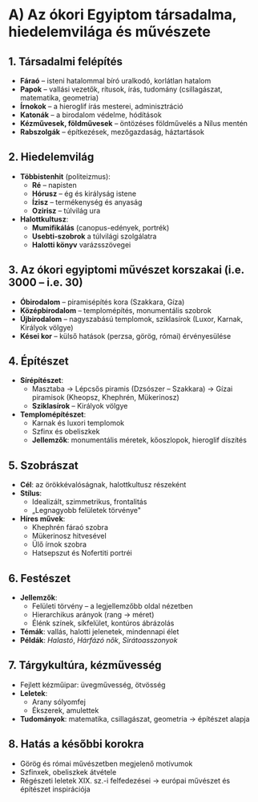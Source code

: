 # A) Az ókori Egyiptom társadalma, hiedelemvilága és művészete

## 1. Társadalmi felépítés
- **Fáraó** – isteni hatalommal bíró uralkodó, korlátlan hatalom
- **Papok** – vallási vezetők, rítusok, írás, tudomány (csillagászat, matematika, geometria)
- **Írnokok** – a hieroglif írás mesterei, adminisztráció
- **Katonák** – a birodalom védelme, hódítások
- **Kézművesek, földművesek** – öntözéses földművelés a Nílus mentén
- **Rabszolgák** – építkezések, mezőgazdaság, háztartások

## 2. Hiedelemvilág
- **Többistenhit** (politeizmus):
  - **Ré** – napisten
  - **Hórusz** – ég és királyság istene
  - **Ízisz** – termékenység és anyaság
  - **Ozirisz** – túlvilág ura
- **Halottkultusz**:
  - **Mumifikálás** (canopus-edények, portrék)
  - **Usebti-szobrok** a túlvilági szolgálatra
  - **Halotti könyv** varázsszövegei

## 3. Az ókori egyiptomi művészet korszakai (i.e. 3000 – i.e. 30)
- **Óbirodalom** – piramisépítés kora (Szakkara, Gíza)
- **Középbirodalom** – templomépítés, monumentális szobrok
- **Újbirodalom** – nagyszabású templomok, sziklasírok (Luxor, Karnak, Királyok völgye)
- **Kései kor** – külső hatások (perzsa, görög, római) érvényesülése

## 4. Építészet
- **Sírépítészet**:
  - Masztaba → Lépcsős piramis (Dzsószer – Szakkara) → Gízai piramisok (Kheopsz, Khephrén, Mükerinosz)
  - **Sziklasírok** – Királyok völgye
- **Templomépítészet**:
  - Karnak és luxori templomok
  - Szfinx és obeliszkek
  - **Jellemzők**: monumentális méretek, kőoszlopok, hieroglif díszítés

## 5. Szobrászat
- **Cél**: az örökkévalóságnak, halottkultusz részeként
- **Stílus**:
  - Idealizált, szimmetrikus, frontalitás
  - „Legnagyobb felületek törvénye"
- **Híres művek**:
  - Khephrén fáraó szobra
  - Mükerinosz hitvesével
  - Ülő írnok szobra
  - Hatsepszut és Nofertiti portréi

## 6. Festészet
- **Jellemzők**:
  - Felületi törvény – a legjellemzőbb oldal nézetben
  - Hierarchikus arányok (rang → méret)
  - Élénk színek, síkfelület, kontúros ábrázolás
- **Témák**: vallás, halotti jelenetek, mindennapi élet
- **Példák**: *Halastó*, *Hárfázó nők*, *Sirátoasszonyok*

## 7. Tárgykultúra, kézművesség
- Fejlett kézműipar: üvegművesség, ötvösség
- **Leletek**:
  - Arany sólyomfej
  - Ékszerek, amulettek
- **Tudományok**: matematika, csillagászat, geometria → építészet alapja

## 8. Hatás a későbbi korokra
- Görög és római művészetben megjelenő motívumok
- Szfinxek, obeliszkek átvétele
- Régészeti leletek XIX. sz.-i felfedezései → európai művészet és építészet inspirációja
